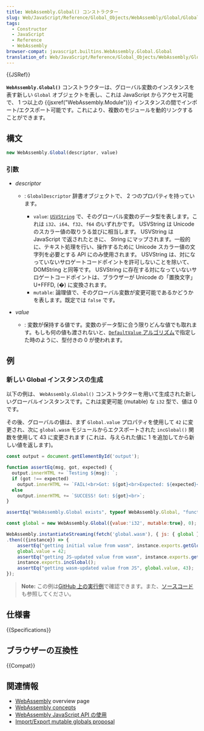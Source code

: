 ```yaml
---
title: WebAssembly.Global() コンストラクター
slug: Web/JavaScript/Reference/Global_Objects/WebAssembly/Global/Global
tags:
  - Constructor
  - JavaScript
  - Reference
  - WebAssembly
browser-compat: javascript.builtins.WebAssembly.Global.Global
translation_of: Web/JavaScript/Reference/Global_Objects/WebAssembly/Global/Global
---
```

{{JSRef}}

**`WebAssembly.Global()`** コンストラクターは、グローバル変数のインスタンスを表す新しい `Global` オブジェクトを表し、これは JavaScript からアクセス可能で、 1 つ以上の {{jsxref("WebAssembly.Module")}} インスタンスの間でインポート/エクスポート可能です。これにより、複数のモジュールを動的リンクすることができます。

## 構文

```js
new WebAssembly.Global(descriptor, value)
```

### 引数

- _descriptor_

  - : `GlobalDescriptor` 辞書オブジェクトで、 2 つのプロパティを持っています。

    - `value`: [`USVString`](/ja/docs/Web/API/USVString) で、そのグローバル変数のデータ型を表します。これは `i32`、`i64`、`f32`、`f64` のいずれかです。 USVString は Unicode のスカラー値の取りうる並びに相当します。 USVString は JavaScript で返されたときに、 String にマップされます。一般的に、テキスト処理を行い、操作するために Unicode スカラー値の文字列を必要とする API にのみ使用されます。 USVString は、対になっていないサロゲートコードポイントを許可しないことを除いて、 DOMString と同等です。 USVString に存在する対になっていないサロゲートコードポイントは、ブラウザーが Unicode の「置換文字」 U+FFFD, (�) に変換されます。
    - `mutable`: 論理値で、そのグローバル変数が変更可能であるかどうかを表します。既定では `false` です。

- _value_
  - : 変数が保持する値です。変数のデータ型に合う限りどんな値でも取れます。もしも何の値も渡されないと、[`DefaultValue`
    アルゴリズム](https://webassembly.github.io/spec/js-api/#defaultvalue)で指定した時のように、型付きの 0 が使われます。

## 例

### 新しい Global インスタンスの生成

以下の例は、 `WebAssembly.Global()` コンストラクターを用いて生成された新しいグローバルインスタンスです。これは変更可能 (mutable) な `i32` 型で、値は 0 です。

その後、グローバルの値は、まず `Global.value` プロパティを使用して `42` に変更され、次に `global.wasm` モジュールからエクスポートされた `incGlobal()` 関数を使用して 43 に変更されます (これは、与えられた値に 1 を追加してから新しい値を返します)。

```js
const output = document.getElementById('output');

function assertEq(msg, got, expected) {
  output.innerHTML += `Testing ${msg}: `;
  if (got !== expected)
    output.innerHTML += `FAIL!<br>Got: ${got}<br>Expected: ${expected}<br>`;
  else
    output.innerHTML += `SUCCESS! Got: ${got}<br>`;
}

assertEq("WebAssembly.Global exists", typeof WebAssembly.Global, "function");

const global = new WebAssembly.Global({value:'i32', mutable:true}, 0);

WebAssembly.instantiateStreaming(fetch('global.wasm'), { js: { global } })
.then(({instance}) => {
    assertEq("getting initial value from wasm", instance.exports.getGlobal(), 0);
    global.value = 42;
    assertEq("getting JS-updated value from wasm", instance.exports.getGlobal(), 42);
    instance.exports.incGlobal();
    assertEq("getting wasm-updated value from JS", global.value, 43);
});
```

> **Note:** この例は[GitHub 上の実行例](https://mdn.github.io/webassembly-examples/js-api-examples/global.html)で確認できます。また、[ソースコード](https://github.com/mdn/webassembly-examples/blob/master/js-api-examples/global.html)も参照してください。

## 仕様書

{{Specifications}}

## ブラウザーの互換性

{{Compat}}

## 関連情報

- [WebAssembly](/ja/docs/WebAssembly) overview page
- [WebAssembly concepts](/ja/docs/WebAssembly/Concepts)
- [WebAssembly JavaScript API の使用](/ja/docs/WebAssembly/Using_the_JavaScript_API)
- [Import/Export
  mutable globals proposal](https://github.com/WebAssembly/mutable-global/blob/master/proposals/mutable-global/Overview.md)
